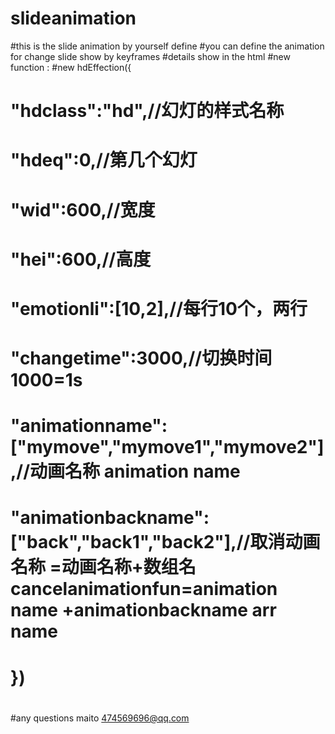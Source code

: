 # slideanimation
#this is the slide animation by yourself define
#you can define the animation for change slide show by keyframes
#details show in the html
#new function :
#new hdEffection({
#			"hdclass":"hd",//幻灯的样式名称
#			"hdeq":0,//第几个幻灯
#			"wid":600,//宽度
#			"hei":600,//高度
#			"emotionli":[10,2],//每行10个，两行
#			"changetime":3000,//切换时间1000=1s
#			"animationname":["mymove","mymove1","mymove2"],//动画名称 animation name
#			"animationbackname":["back","back1","back2"],//取消动画名称   =动画名称+数组名 cancelanimationfun=animation name +animationbackname arr name
#		})
#
#any questions maito 474569696@qq.com
#




